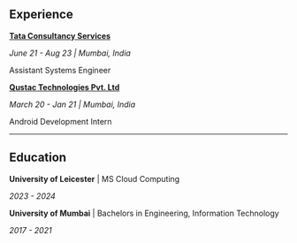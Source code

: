 ## Experience

**[Tata Consultancy Services](https://www.tcs.com)**

*June 21 - Aug 23 | Mumbai, India*

Assistant Systems Engineer

**[Qustac Technologies Pvt. Ltd](#)**

*March 20 - Jan 21 | Mumbai, India*

Android Development Intern

---

## Education

**University of Leicester** | MS Cloud Computing

*2023 - 2024*



**University of Mumbai** | Bachelors in Engineering, Information Technology

*2017 - 2021*


